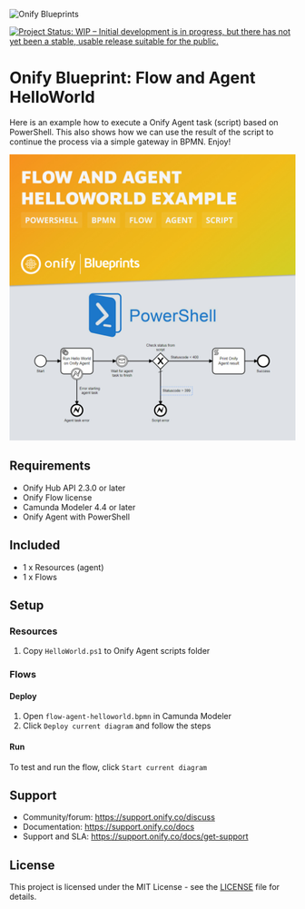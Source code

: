 ![Onify Blueprints](https://files.readme.io/8ba3f14-onify-blueprints-logo.png)

[![Project Status: WIP – Initial development is in progress, but there has not yet been a stable, usable release suitable for the public.](https://www.repostatus.org/badges/latest/wip.svg)](https://www.repostatus.org/#wip)

# Onify Blueprint: Flow and Agent HelloWorld

Here is an example how to execute a Onify Agent task (script) based on PowerShell. This also shows how we can use the result of the script to continue the process via a simple gateway in BPMN. Enjoy!

![Onify Blueprint: Flow and Agent HelloWorld](blueprint.jpg "Blueprint")

## Requirements

* Onify Hub API 2.3.0 or later
* Onify Flow license
* Camunda Modeler 4.4 or later 
* Onify Agent with PowerShell

## Included

* 1 x Resources (agent)
* 1 x Flows

## Setup

### Resources

1. Copy `HelloWorld.ps1` to Onify Agent scripts folder

### Flows

#### Deploy

1. Open `flow-agent-helloworld.bpmn` in Camunda Modeler
2. Click `Deploy current diagram` and follow the steps

#### Run 

To test and run the flow, click `Start current diagram`

## Support

* Community/forum: https://support.onify.co/discuss
* Documentation: https://support.onify.co/docs
* Support and SLA: https://support.onify.co/docs/get-support

## License

This project is licensed under the MIT License - see the [LICENSE](LICENSE) file for details.
